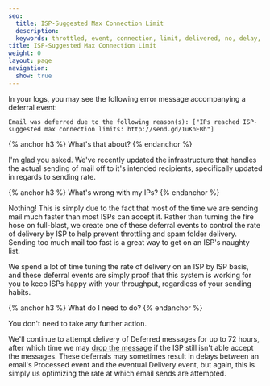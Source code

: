 ```yaml
---
seo:
  title: ISP-Suggested Max Connection Limit
  description:
  keywords: throttled, event, connection, limit, delivered, no, delay, throttle, processed, IPS, available, per-domain, connetion, IPs were throttled by recipient server, IPs reached ISP-suggested hourly limits, IPs reached ISP-suggested max connection limits http://send.gd/1uKnEBh, suggested, hourly, max, limits
title: ISP-Suggested Max Connection Limit
weight: 0
layout: page
navigation:
  show: true
---
```


In your logs, you may see the following error message accompanying a deferral event:


`Email was deferred due to the following reason(s): ["IPs reached ISP-suggested max connection limits: http://send.gd/1uKnEBh"]`

{% anchor h3 %}
What's that about?
{% endanchor %}

I'm glad you asked. We've recently updated the infrastructure that handles the actual sending of mail off to it's intended recipients, specifically updated in regards to sending rate.

{% anchor h3 %}
What's wrong with my IPs?
{% endanchor %}

Nothing! This is simply due to the fact that most of the time we are sending mail much faster than most ISPs can accept it. Rather than turning the fire hose on full-blast, we create one of these deferral events to control the rate of delivery by ISP to help prevent throttling and spam folder delivery. Sending too much mail too fast is a great way to get on an ISP's naughty list.  

We spend a lot of time tuning the rate of delivery on an ISP by ISP basis, and these deferral events are simply proof that this system is working for you to keep ISPs happy with your throughput, regardless of your sending habits.

{% anchor h3 %}
What do I need to do?
{% endanchor %}

You don't need to take any further action.

We'll continue to attempt delivery of Deferred messages for up to 72 hours, after which time we may [drop the message]({{root_url}}/Classroom/Deliver/Undeliverable_Email/my_emails_are_being_dropped.html) if the ISP still isn't able accept the messages. These deferrals may sometimes result in delays between an email's Processed event and the eventual Delivery event, but again, this is simply us optimizing the rate at which email sends are attempted.

